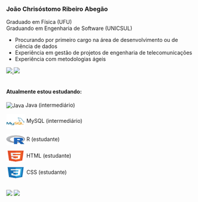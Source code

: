 ### João Chrisóstomo Ribeiro Abegão

Graduado em Física (UFU)<br>
Graduando em Engenharia de Software (UNICSUL)

- Procurando por primeiro cargo na área de desenvolvimento ou de  ciência de dados
- Experiência em gestão de projetos de engenharia de telecomunicações
- Experiência com metodologias ágeis

<div align="left">
<a href="https://github.com/jchrisostomo">
	<img height="180em" src="https://github-readme-stats.vercel.app/api?username=jchrisostomo&show_icons=true&theme=merko&include_all_commits=true&count_private=true"/>
	<img height="180em" src="https://github-readme-stats.vercel.app/api/top-langs/?username=jchrisostomo&layout=compact&langs_count=7&theme=merko"/>
</a>
</div>
<br>

#### Atualmente estou estudando:

<img align="center" alt="Java" height="50" width="50" src="https://cdn.jsdelivr.net/gh/devicons/devicon/icons/java/java-original-wordmark.svg" /> Java (intermediário)

 <img align="center" alt="HTML" height="40" width="50" src="https://raw.githubusercontent.com/devicons/devicon/master/icons/mysql/mysql-original-wordmark.svg"> MySQL (intermediário)

 <img align="center" alt="HTML" height="30" width="50" src="https://raw.githubusercontent.com/devicons/devicon/master/icons/r/r-original.svg"> R (estudante)

<img align="center" alt="HTML" height="30" width="50" src="https://raw.githubusercontent.com/devicons/devicon/master/icons/html5/html5-original.svg"> HTML (estudante)

<img align="center" alt="CSS" height="30" width="50" src="https://raw.githubusercontent.com/devicons/devicon/master/icons/css3/css3-original.svg"> CSS (estudante)

<br>

<div> 
<a href = "mailto:joao.chrisostomo@gmail.com"><img src="https://img.shields.io/badge/-Gmail-%23333?style=for-the-badge&logo=gmail&logoColor=white" target="_blank"></a>
<a href="https://www.linkedin.com/in/joao-chrisostomo/" target="_blank"><img src="https://img.shields.io/badge/-LinkedIn-%230077B5?style=for-the-badge&logo=linkedin&logoColor=white" target="_blank"></a>
</div>